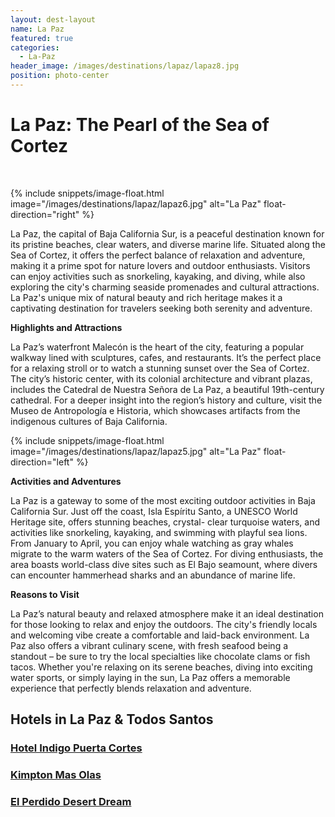 ```yaml
---
layout: dest-layout
name: La Paz
featured: true
categories:
  - La-Paz
header_image: /images/destinations/lapaz/lapaz8.jpg
position: photo-center
---
```

# **La Paz: The Pearl of the Sea of Cortez**

&nbsp;

{% include snippets/image-float.html image="/images/destinations/lapaz/lapaz6.jpg" alt="La Paz" float-direction="right" %}

La Paz, the capital of Baja California Sur, is a peaceful destination known for its pristine beaches,
clear waters, and diverse marine life. Situated along the Sea of Cortez, it offers the perfect balance
of relaxation and adventure, making it a prime spot for nature lovers and outdoor enthusiasts.
Visitors can enjoy activities such as snorkeling, kayaking, and diving, while also exploring the
city's charming seaside promenades and cultural attractions. La Paz's unique mix of natural beauty
and rich heritage makes it a captivating destination for travelers seeking both serenity and
adventure.

**Highlights and Attractions**

La Paz’s waterfront Malecón is the heart of the city, featuring a popular walkway lined with
sculptures, cafes, and restaurants. It’s the perfect place for a relaxing stroll or to watch a stunning
sunset over the Sea of Cortez. The city’s historic center, with its colonial architecture and vibrant
plazas, includes the Catedral de Nuestra Señora de La Paz, a beautiful 19th-century cathedral.
For a deeper insight into the region’s history and culture, visit the Museo de Antropología e
Historia, which showcases artifacts from the indigenous cultures of Baja California.

{% include snippets/image-float.html image="/images/destinations/lapaz/lapaz5.jpg" alt="La Paz" float-direction="left" %}

**Activities and Adventures**

La Paz is a gateway to some of the most exciting outdoor activities in Baja California Sur. Just off
the coast, Isla Espíritu Santo, a UNESCO World Heritage site, offers stunning beaches, crystal-
clear turquoise waters, and activities like snorkeling, kayaking, and swimming with playful sea
lions. From January to April, you can enjoy whale watching as gray whales migrate to the warm
waters of the Sea of Cortez. For diving enthusiasts, the area boasts world-class dive sites such as El
Bajo seamount, where divers can encounter hammerhead sharks and an abundance of marine life.

**Reasons to Visit**

La Paz’s natural beauty and relaxed atmosphere make it an ideal destination for those looking to
relax and enjoy the outdoors. The city's friendly locals and welcoming vibe create a comfortable
and laid-back environment. La Paz also offers a vibrant culinary scene, with fresh seafood being a
standout – be sure to try the local specialties like chocolate clams or fish tacos. Whether you're
relaxing on its serene beaches, diving into exciting water sports, or simply laying in the sun, La Paz
offers a memorable experience that perfectly blends relaxation and adventure.

## Hotels in La Paz & Todos Santos

<section class='grid'>
<div class="col-3_sm-4_xs-6 padded-1">
    <a href="/hotels/indigolapaz">
        <div class="bg-image square" style="background-image:url('/images/hotels/indigo/indigo6.webp')">  </div>
        <h3 class='center'>Hotel Indigo Puerta Cortes</h3>        
    </a>  
</div>

<div class="col-3_sm-4_xs-6 padded-1">
    <a href="/hotels/kimptonmasolas">
        <div class="bg-image square" style="background-image:url('/images/hotels/kimptonmasolas/kimptonmasolas3.jpeg')">  </div>
        <h3 class='center'>Kimpton Mas Olas</h3>        
    </a>  
</div>

<div class="col-3_sm-4_xs-6 padded-1">
    <a href="/hotels/elperdido">
        <div class="bg-image square" style="background-image:url('/images/hotels/elperdido/elperdido1.jpg')"></div>
        <h3 class='center'>El Perdido Desert Dream</h3>        
    </a>  
</div>

</section>